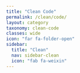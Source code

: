 ```yaml
---
title: "Clean Code"
permalink: /clean/code/
layout: category
taxonomy: clean-code
classes: wide
icon: "far fa-folder-open"
sidebar:
  title: "Clean"
  nav: sidebar-clean
  icon: "fab fa-weixin"
---
```

